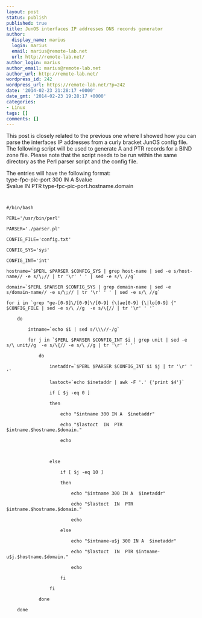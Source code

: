 ```yaml
---
layout: post
status: publish
published: true
title: JunOS interfaces IP addresses DNS records generator
author:
  display_name: marius
  login: marius
  email: marius@remote-lab.net
  url: http://remote-lab.net/
author_login: marius
author_email: marius@remote-lab.net
author_url: http://remote-lab.net/
wordpress_id: 242
wordpress_url: https://remote-lab.net/?p=242
date: '2014-02-23 21:28:17 +0000'
date_gmt: '2014-02-23 19:28:17 +0000'
categories:
- Linux
tags: []
comments: []
---
```

<p>This post is closely related to the previous one where I showed how you can parse the interfaces IP addresses from a curly bracket JunOS config file. The following script will be used to generate A and PTR records for a BIND zone file. Please note that the script needs to be run within the same directory as the Perl parser script and the config file.</p>
<p>The entries will have the following format:<br />
type-fpc-pic-port 300 IN A $value<br />
$value IN PTR type-fpc-pic-port.hostname.domain</p>
<p> <code lang="bash[notools]"><br />
#/bin/bash<br />
PERL='/usr/bin/perl'<br />
PARSER='./parser.pl'<br />
CONFIG_FILE='config.txt'<br />
CONFIG_SYS='sys'<br />
CONFIG_INT='int'<br />
hostname=`$PERL $PARSER $CONFIG_SYS | grep host-name | sed -e s/host-name// -e s/\;// | tr '\r' ' ' | sed -e s/\ //g`<br />
domain=`$PERL $PARSER $CONFIG_SYS | grep domain-name | sed -e s/domain-name// -e s/\;// | tr '\r' ' ' | sed -e s/\ //g`<br />
for i in `grep "ge-[0-9]\/[0-9]\/[0-9] {\|ae[0-9] {\|lo[0-9] {" $CONFIG_FILE | sed -e s/\ //g  -e s/\{// | tr '\r' ' '`<br />
    do<br />
        intname=`echo $i | sed s/\\\//-/g`<br />
        for j in `$PERL $PARSER $CONFIG_INT $i | grep unit | sed -e s/\ unit//g  -e s/\{// -e s/\ //g | tr '\r' ' '`<br />
            do<br />
                inetaddr=`$PERL $PARSER $CONFIG_INT $i $j | tr '\r' ' '`<br />
                lastoct=`echo $inetaddr | awk -F '.' {'print $4'}`<br />
                if [ $j -eq 0 ]<br />
                then<br />
                    echo "$intname 300 IN A  $inetaddr"<br />
                    echo "$lastoct  IN  PTR $intname.$hostname.$domain."<br />
                    echo</p>
<p>                else<br />
                    if [ $j -eq 10 ]<br />
                    then<br />
                        echo "$intname 300 IN A  $inetaddr"<br />
                        echo "$lastoct  IN  PTR $intname.$hostname.$domain."<br />
                        echo<br />
                    else<br />
                        echo "$intname-u$j 300 IN A  $inetaddr"<br />
                        echo "$lastoct  IN  PTR $intname-u$j.$hostname.$domain."<br />
                        echo<br />
                    fi<br />
                fi<br />
            done<br />
    done<br />
</code></p>
